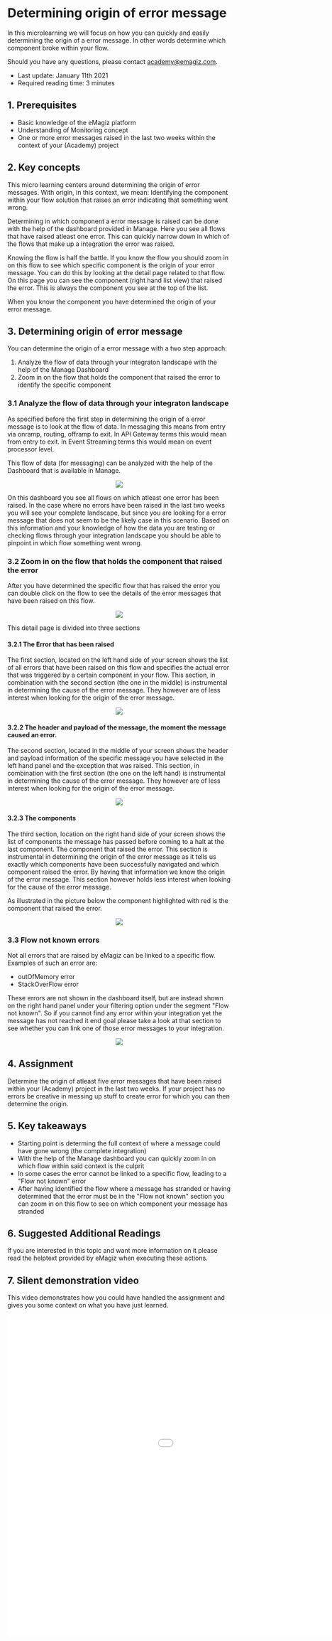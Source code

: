 # Determining origin of error message

In this microlearning we will focus on how you can quickly and easily determining the origin of a error message. In other words determine which component broke within your flow.

Should you have any questions, please contact academy@emagiz.com.

- Last update: January 11th 2021
- Required reading time: 3 minutes

## 1. Prerequisites
- Basic knowledge of the eMagiz platform
- Understanding of Monitoring concept
- One or more error messages raised in the last two weeks within the context of your (Academy) project

## 2. Key concepts
This micro learning centers around determining the origin of error messages.
With origin, in this context, we mean: Identifying the component within your flow solution that raises an error indicating that something went wrong.

Determining in which component a error message is raised can be done with the help of the dashboard provided in Manage. Here you see all flows that have raised atleast one error.
This can quickly narrow down in which of the flows that make up a integration the error was raised.

Knowing the flow is half the battle. If you know the flow you should zoom in on this flow to see which specific component is the origin of your error message.
You can do this by looking at the detail page related to that flow. On this page you can see the component (right hand list view) that raised the error. This is always the component you see at the top of the list.

When you know the component you have determined the origin of your error message.

## 3. Determining origin of error message

You can determine the origin of a error message with a two step approach:
1. Analyze the flow of data through your integraton landscape with the help of the Manage Dashboard
2. Zoom in on the flow that holds the component that raised the error to identify the specific component

### 3.1 Analyze the flow of data through your integraton landscape

As specified before the first step in determining the origin of a error message is to look at the flow of data. In messaging this means from entry via onramp, routing, offramp to exit. 
In API Gateway terms this would mean from entry to exit. In Event Streaming terms this would mean on event processor level.

This flow of data (for messaging) can be analyzed with the help of the Dashboard that is available in Manage.

<p align="center"><img src="../../img/microlearning/ml-determining-origin-of-error-messages--manage-dashboard.png"></p>

On this dashboard you see all flows on which atleast one error has been raised. In the case where no errors have been raised in the last two weeks you will see your complete landscape, 
but since you are looking for a error message that does not seem to be the likely case in this scenario. 
Based on this information and your knowledge of how the data you are testing or checking flows through your integration landscape you should be able to pinpoint in which flow something went wrong.

### 3.2 Zoom in on the flow that holds the component that raised the error

After you have determined the specific flow that has raised the error you can double click on the flow to see the details of the error messages that have been raised on this flow.

<p align="center"><img src="../../img/microlearning/ml-determining-origin-of-error-messages--manage-dashboard-detail-page.png"></p>

This detail page is divided into three sections

#### 3.2.1 The Error that has been raised

The first section, located on the left hand side of your screen shows the list of all errors that have been raised on this flow and specifies the actual error that was triggered by a certain component in your flow.
This section, in combination with the second section (the one in the middle) is instrumental in determining the cause of the error message. They however are of less interest when looking for the origin of the error message.

<p align="center"><img src="../../img/microlearning/ml-determining-origin-of-error-messages--manage-dashboard-detail-page-left-hand-panel.png"></p>

#### 3.2.2 The header and payload of the message, the moment the message caused an error.

The second section, located in the middle of your screen shows the header and payload information of the specific message you have selected in the left hand panel and the exception that was raised.
This section, in combination with the first section (the one on the left hand) is instrumental in determining the cause of the error message. They however are of less interest when looking for the origin of the error message.

<p align="center"><img src="../../img/microlearning/ml-determining-origin-of-error-messages--manage-dashboard-detail-page-middle-panel.png"></p>

#### 3.2.3 The components

The third section, location on the right hand side of your screen shows the list of components the message has passed before coming to a halt at the last component. The component that raised the error.
This section is instrumental in determining the origin of the error message as it tells us exactly which components have been successfully navigated and which component raised the error.
By having that information we know the origin of the error message. This section however holds less interest when looking for the cause of the error message.

As illustrated in the picture below the component highlighted with red is the component that raised the error.

<p align="center"><img src="../../img/microlearning/ml-determining-origin-of-error-messages--manage-dashboard-detail-page-right-hand-panel.png"></p>

### 3.3 Flow not known errors

Not all errors that are raised by eMagiz can be linked to a specific flow. Examples of such an error are:
- outOfMemory error
- StackOverFlow error

These errors are not shown in the dashboard itself, but are instead shown on the right hand panel under your filtering option under the segment "Flow not known". 
So if you cannot find any error within your integration yet the message has not reached it end goal please take a look at that section to see whether you can link one of those error messages to your integration.

<p align="center"><img src="../../img/microlearning/ml-determining-origin-of-error-messages--manage-dashboard-flow-not-known-errors.png"></p>


## 4. Assignment

Determine the origin of atleast five error messages that have been raised within your (Academy) project in the last two weeks. If your project has no errors be creative in messing up stuff to create error for which you can then determine the origin.

## 5. Key takeaways

- Starting point is determing the full context of where a message could have gone wrong (the complete integration)
- With the help of the Manage dashboard you can quickly zoom in on which flow within said context is the culprit
- In some cases the error cannot be linked to a specific flow, leading to a "Flow not known" error
- After having identified the flow where a message has stranded or having determined that the error must be in the "Flow not known" section you can zoom in on this flow to see on which component your message has stranded

## 6. Suggested Additional Readings

If you are interested in this topic and want more information on it please read the helptext provided by eMagiz when executing these actions.

## 7. Silent demonstration video

This video demonstrates how you could have handled the assignment and gives you some context on what you have just learned.

<iframe width="1280" height="720" src="../../vid/microlearning/microlearning-determining-origin-of-error-messages.mp4" frameborder="0" allow="accelerometer; autoplay; clipboard-write; encrypted-media; gyroscope; picture-in-picture" allowfullscreen></iframe>